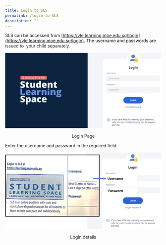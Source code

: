```yaml
---
title: Login to SLS
permalink: /login-to-SLS
description: ""
---
```

SLS can be accessed from [https://vle.learning.moe.edu.sg/login](https://vle.learning.moe.edu.sg/login). The username and passwords are issued to  your child separately.

![](/images/SLS%20interface%20page.jpeg)

<center>Login Page</center>

Enter the username and password in the required field.

![](/images/Login%20Details.jpeg)

<center>Login details</center>